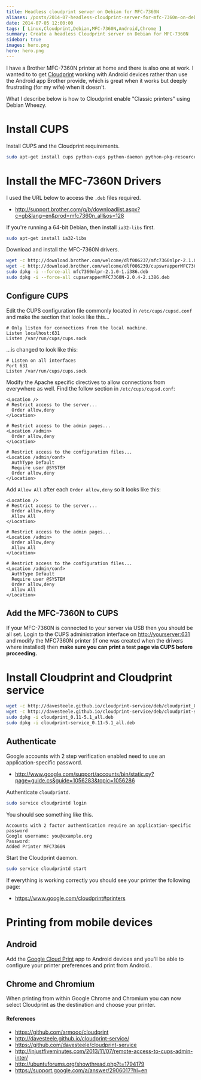 ```yaml
---
title: Headless cloudprint server on Debian for MFC-7360N
aliases: /posts/2014-07-headless-cloudprint-server-for-mfc-7360n-on-debian
date: 2014-07-05 12:00:00
tags: [ Linux,Cloudprint,Debian,MFC-7360N,Android,Chrome ]
summary: Create a headless Cloudprint server on Debian for MFC-7360N
sidebar: true
images: hero.png
hero: hero.png
---
```


I have a Brother MFC-7360N printer at home and there is also one at work.
I wanted to to get [Cloudprint](http://www.google.co.uk/cloudprint/learn/)
working with Android devices rather than use the Android app Brother
provide, which is great when it works but deeply frustrating (for my wife)
when it doesn't.

What I describe below is how to Cloudprint enable "Classic printers" using
Debian Wheezy.

# Install CUPS

Install CUPS and the Cloudprint requirements.

```bash
sudo apt-get install cups python-cups python-daemon python-pkg-resources
```

# Install the MFC-7360N Drivers

I used the URL below to access the `.deb` files required.

  * <http://support.brother.com/g/b/downloadlist.aspx?c=gb&lang=en&prod=mfc7360n_all&os=128>

If you're running a 64-bit Debian, then install `ia32-libs` first.

```bash
sudo apt-get install ia32-libs
```

Download and install the MFC-7360N drivers.

```bash
wget -c http://download.brother.com/welcome/dlf006237/mfc7360nlpr-2.1.0-1.i386.deb
wget -c http://download.brother.com/welcome/dlf006239/cupswrapperMFC7360N-2.0.4-2.i386.deb
sudo dpkg -i --force-all mfc7360nlpr-2.1.0-1.i386.deb
sudo dpkg -i --force-all cupswrapperMFC7360N-2.0.4-2.i386.deb
```

## Configure CUPS

Edit the CUPS configuration file commonly located in `/etc/cups/cupsd.conf`
and make the section that looks like this...

```text
# Only listen for connections from the local machine.
Listen localhost:631
Listen /var/run/cups/cups.sock
```

...is changed to look like this:

```text
# Listen on all interfaces
Port 631
Listen /var/run/cups/cups.sock
```

Modify the Apache specific directives to allow connections from everywhere as
well. Find the follow section in `/etc/cups/cupsd.conf`:

```apacheconf
<Location />
# Restrict access to the server...
  Order allow,deny
</Location>

# Restrict access to the admin pages...
<Location /admin>
  Order allow,deny
</Location>

# Restrict access to the configuration files...
<Location /admin/conf>
  AuthType Default
  Require user @SYSTEM
  Order allow,deny
</Location>
```

Add `Allow All` after each `Order allow,deny` so it looks like this:

```apacheconf
<Location />
# Restrict access to the server...
  Order allow,deny
  Allow All
</Location>

# Restrict access to the admin pages...
<Location /admin>
  Order allow,deny
  Allow All
</Location>

# Restrict access to the configuration files...
<Location /admin/conf>
  AuthType Default
  Require user @SYSTEM
  Order allow,deny
  Allow All
</Location>
```

## Add the MFC-7360N to CUPS

If your MFC-7360N is connected to your server via USB then you should be
all set. Login to the CUPS administration interface on <http://yourserver:631>
and modify the MFC7360N printer (if one was created  when the drivers where installed)
then **make sure you can print a test page via CUPS before proceeding.**

# Install Cloudprint and Cloudprint service

```bash
wget -c http://davesteele.github.io/cloudprint-service/deb/cloudprint_0.11-5.1_all.deb
wget -c http://davesteele.github.io/cloudprint-service/deb/cloudprint-service_0.11-5.1_all.deb
sudo dpkg -i cloudprint_0.11-5.1_all.deb
sudo dpkg -i cloudprint-service_0.11-5.1_all.deb
```

## Authenticate

Google accounts with 2 step verification enabled need to use an
application-specific password.

  * <http://www.google.com/support/accounts/bin/static.py?page=guide.cs&guide=1056283&topic=1056286>

Authenticate `cloudprintd`.

```bash
sudo service cloudprintd login
```

You should see something like this.

```text
Accounts with 2 factor authentication require an application-specific password
Google username: you@example.org
Password:
Added Printer MFC7360N
```

Start the Cloudprint daemon.

```bash
sudo service cloudprintd start
```

If everything is working correctly you should see your printer the
following page:

  * <https://www.google.com/cloudprint#printers>

# Printing from mobile devices

## Android

Add the [Google Cloud Print](https://play.google.com/store/apps/details?id=com.google.android.apps.cloudprint)
app to Android devices and you'll be able to configure your printer
preferences and print from Android..

## Chrome and Chromium

When printing from within Google Chrome and Chromium you can now select
Cloudprint as the destination and choose your printer.

#### References

  * <https://github.com/armooo/cloudprint>
  * <http://davesteele.github.io/cloudprint-service/>
  * <https://github.com/davesteele/cloudprint-service>
  * <http://injustfiveminutes.com/2013/11/07/remote-access-to-cups-admin-inter/>
  * <http://ubuntuforums.org/showthread.php?t=1794179>
  * <https://support.google.com/a/answer/2906017?hl=en>
